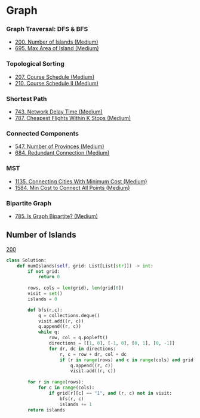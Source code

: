 # Graph
<!------------------------------------------------------------------------------------------------------------------------------------------------------>
### Graph Traversal: DFS & BFS
- [200. Number of Islands (Medium)](#Number-of-Islands)
- [695. Max Area of Island (Medium)](#Max-Area-of-Island)
  
### Topological Sorting
- [207. Course Schedule (Medium)](#Course-Schedule)
- [210. Course Schedule II (Medium)](#Course-Schedule-II)

### Shortest Path
- [743. Network Delay Time (Medium)](#Network-Delay-Time)
- [787. Cheapest Flights Within K Stops (Medium)](#Cheapest-Flights-Within-K-Stops)

### Connected Components
- [547. Number of Provinces (Medium)](#Number-of-Provinces)
- [684. Redundant Connection (Medium)](#Redundant-Connection)

### MST
- [1135. Connecting Cities With Minimum Cost (Medium)](#Connecting-Cities-With-Minimum-Cost)
- [1584. Min Cost to Connect All Points (Medium)](#Min-Cost-to-Connect-All-Points)


### Bipartite Graph
- [785. Is Graph Bipartite? (Medium)](#Is-Graph-Bipartite?)

<!------------------------------------------------------------------------------------------------------------------------------------------------------>
## Number of Islands
[200](https://leetcode.com/problems/Number-of-Islands/)
```python
class Solution:
    def numIslands(self, grid: List[List[str]]) -> int:
        if not grid:
            return 0
        
        rows, cols = len(grid), len(grid[0])
        visit = set()
        islands = 0

        def bfs(r,c):
            q = collections.deque()
            visit.add((r, c))
            q.append((r, c))
            while q:
                row, col = q.popleft()
                directions = [[1, 0], [-1, 0], [0, 1], [0, -1]]
                for dr, dc in directions:
                    r, c = row + dr, col + dc
                    if (r in range(rows) and c in range(cols) and grid[r][c] == "1" and (r, c) not in visit):
                        q.append((r, c))
                        visit.add((r, c))
                        
        for r in range(rows):
            for c in range(cols):
                if grid[r][c] == "1", and (r, c) not in visit:
                    bfs(r, c)
                    islands += 1
        return islands
```
